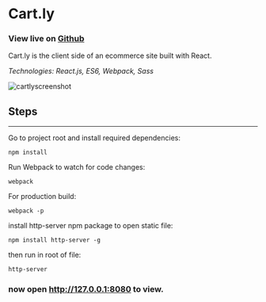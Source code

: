 # Cart.ly

### View live on [Github](http://nanettejulius.com/Cart.ly-with-React/)

Cart.ly is the client side of an ecommerce site built with React.

_Technologies: React.js, ES6, Webpack, Sass_

![cartlyscreenshot](https://user-images.githubusercontent.com/28736699/36051515-3ef372a6-0d9f-11e8-847f-c9465908ac8f.png)

## Steps

-----------

Go to project root and install required dependencies:
```
npm install
```

Run Webpack to watch for code changes:
```
webpack
```

For production build:

```
webpack -p
```

install http-server npm package to open static file:

```
npm install http-server -g
```

then run in root of file:

```
http-server
```
### now open http://127.0.0.1:8080 to view.
